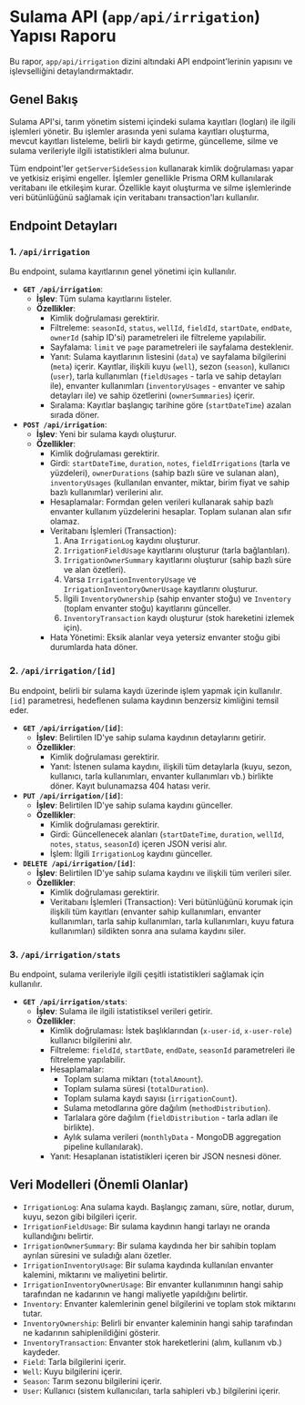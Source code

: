 # Sulama API (`app/api/irrigation`) Yapısı Raporu

Bu rapor, `app/api/irrigation` dizini altındaki API endpoint'lerinin yapısını ve işlevselliğini detaylandırmaktadır.

## Genel Bakış

Sulama API'si, tarım yönetim sistemi içindeki sulama kayıtları (logları) ile ilgili işlemleri yönetir. Bu işlemler arasında yeni sulama kayıtları oluşturma, mevcut kayıtları listeleme, belirli bir kaydı getirme, güncelleme, silme ve sulama verileriyle ilgili istatistikleri alma bulunur.

Tüm endpoint'ler `getServerSideSession` kullanarak kimlik doğrulaması yapar ve yetkisiz erişimi engeller. İşlemler genellikle Prisma ORM kullanılarak veritabanı ile etkileşim kurar. Özellikle kayıt oluşturma ve silme işlemlerinde veri bütünlüğünü sağlamak için veritabanı transaction'ları kullanılır.

## Endpoint Detayları

### 1. `/api/irrigation`

Bu endpoint, sulama kayıtlarının genel yönetimi için kullanılır.

*   **`GET /api/irrigation`**:
    *   **İşlev**: Tüm sulama kayıtlarını listeler.
    *   **Özellikler**:
        *   Kimlik doğrulaması gerektirir.
        *   Filtreleme: `seasonId`, `status`, `wellId`, `fieldId`, `startDate`, `endDate`, `ownerId` (sahip ID'si) parametreleri ile filtreleme yapılabilir.
        *   Sayfalama: `limit` ve `page` parametreleri ile sayfalama desteklenir.
        *   Yanıt: Sulama kayıtlarının listesini (`data`) ve sayfalama bilgilerini (`meta`) içerir. Kayıtlar, ilişkili kuyu (`well`), sezon (`season`), kullanıcı (`user`), tarla kullanımları (`fieldUsages` - tarla ve sahip detayları ile), envanter kullanımları (`inventoryUsages` - envanter ve sahip detayları ile) ve sahip özetlerini (`ownerSummaries`) içerir.
        *   Sıralama: Kayıtlar başlangıç tarihine göre (`startDateTime`) azalan sırada döner.
*   **`POST /api/irrigation`**:
    *   **İşlev**: Yeni bir sulama kaydı oluşturur.
    *   **Özellikler**:
        *   Kimlik doğrulaması gerektirir.
        *   Girdi: `startDateTime`, `duration`, `notes`, `fieldIrrigations` (tarla ve yüzdeleri), `ownerDurations` (sahip bazlı süre ve sulanan alan), `inventoryUsages` (kullanılan envanter, miktar, birim fiyat ve sahip bazlı kullanımlar) verilerini alır.
        *   Hesaplamalar: Formdan gelen verileri kullanarak sahip bazlı envanter kullanım yüzdelerini hesaplar. Toplam sulanan alan sıfır olamaz.
        *   Veritabanı İşlemleri (Transaction):
            1.  Ana `IrrigationLog` kaydını oluşturur.
            2.  `IrrigationFieldUsage` kayıtlarını oluşturur (tarla bağlantıları).
            3.  `IrrigationOwnerSummary` kayıtlarını oluşturur (sahip bazlı süre ve alan özetleri).
            4.  Varsa `IrrigationInventoryUsage` ve `IrrigationInventoryOwnerUsage` kayıtlarını oluşturur.
            5.  İlgili `InventoryOwnership` (sahip envanter stoğu) ve `Inventory` (toplam envanter stoğu) kayıtlarını günceller.
            6.  `InventoryTransaction` kaydı oluşturur (stok hareketini izlemek için).
        *   Hata Yönetimi: Eksik alanlar veya yetersiz envanter stoğu gibi durumlarda hata döner.

### 2. `/api/irrigation/[id]`

Bu endpoint, belirli bir sulama kaydı üzerinde işlem yapmak için kullanılır. `[id]` parametresi, hedeflenen sulama kaydının benzersiz kimliğini temsil eder.

*   **`GET /api/irrigation/[id]`**:
    *   **İşlev**: Belirtilen ID'ye sahip sulama kaydının detaylarını getirir.
    *   **Özellikler**:
        *   Kimlik doğrulaması gerektirir.
        *   Yanıt: İstenen sulama kaydını, ilişkili tüm detaylarla (kuyu, sezon, kullanıcı, tarla kullanımları, envanter kullanımları vb.) birlikte döner. Kayıt bulunamazsa 404 hatası verir.
*   **`PUT /api/irrigation/[id]`**:
    *   **İşlev**: Belirtilen ID'ye sahip sulama kaydını günceller.
    *   **Özellikler**:
        *   Kimlik doğrulaması gerektirir.
        *   Girdi: Güncellenecek alanları (`startDateTime`, `duration`, `wellId`, `notes`, `status`, `seasonId`) içeren JSON verisi alır.
        *   İşlem: İlgili `IrrigationLog` kaydını günceller.
*   **`DELETE /api/irrigation/[id]`**:
    *   **İşlev**: Belirtilen ID'ye sahip sulama kaydını ve ilişkili tüm verileri siler.
    *   **Özellikler**:
        *   Kimlik doğrulaması gerektirir.
        *   Veritabanı İşlemleri (Transaction): Veri bütünlüğünü korumak için ilişkili tüm kayıtları (envanter sahip kullanımları, envanter kullanımları, tarla sahip kullanımları, tarla kullanımları, kuyu fatura kullanımları) sildikten sonra ana sulama kaydını siler.

### 3. `/api/irrigation/stats`

Bu endpoint, sulama verileriyle ilgili çeşitli istatistikleri sağlamak için kullanılır.

*   **`GET /api/irrigation/stats`**:
    *   **İşlev**: Sulama ile ilgili istatistiksel verileri getirir.
    *   **Özellikler**:
        *   Kimlik doğrulaması: İstek başlıklarından (`x-user-id`, `x-user-role`) kullanıcı bilgilerini alır.
        *   Filtreleme: `fieldId`, `startDate`, `endDate`, `seasonId` parametreleri ile filtreleme yapılabilir.
        *   Hesaplamalar:
            *   Toplam sulama miktarı (`totalAmount`).
            *   Toplam sulama süresi (`totalDuration`).
            *   Toplam sulama kaydı sayısı (`irrigationCount`).
            *   Sulama metodlarına göre dağılım (`methodDistribution`).
            *   Tarlalara göre dağılım (`fieldDistribution` - tarla adları ile birlikte).
            *   Aylık sulama verileri (`monthlyData` - MongoDB aggregation pipeline kullanılarak).
        *   Yanıt: Hesaplanan istatistikleri içeren bir JSON nesnesi döner.

## Veri Modelleri (Önemli Olanlar)

*   `IrrigationLog`: Ana sulama kaydı. Başlangıç zamanı, süre, notlar, durum, kuyu, sezon gibi bilgileri içerir.
*   `IrrigationFieldUsage`: Bir sulama kaydının hangi tarlayı ne oranda kullandığını belirtir.
*   `IrrigationOwnerSummary`: Bir sulama kaydında her bir sahibin toplam ayrılan süresini ve suladığı alanı özetler.
*   `IrrigationInventoryUsage`: Bir sulama kaydında kullanılan envanter kalemini, miktarını ve maliyetini belirtir.
*   `IrrigationInventoryOwnerUsage`: Bir envanter kullanımının hangi sahip tarafından ne kadarının ve hangi maliyetle yapıldığını belirtir.
*   `Inventory`: Envanter kalemlerinin genel bilgilerini ve toplam stok miktarını tutar.
*   `InventoryOwnership`: Belirli bir envanter kaleminin hangi sahip tarafından ne kadarının sahiplenildiğini gösterir.
*   `InventoryTransaction`: Envanter stok hareketlerini (alım, kullanım vb.) kaydeder.
*   `Field`: Tarla bilgilerini içerir.
*   `Well`: Kuyu bilgilerini içerir.
*   `Season`: Tarım sezonu bilgilerini içerir.
*   `User`: Kullanıcı (sistem kullanıcıları, tarla sahipleri vb.) bilgilerini içerir.
